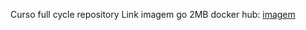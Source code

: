 Curso full cycle repository
Link imagem go 2MB docker hub: [imagem](https://hub.docker.com/r/luizeduu/challenger_go)
